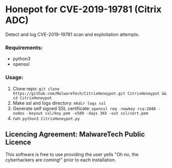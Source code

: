 # Honepot for CVE-2019-19781 (Citrix ADC)
Detect and log CVE-2019-19781 scan and exploitation attempts.

### Requirements: 
- python3
- openssl

### Usage:
1. Clone repo: 
`git clone https://github.com/MalwareTech/CitrixHoneypot.git CitrixHoneypot && cd CitrixHoneypot`
2. Make ssl and logs directory: `mkdir logs ssl`
3. Generate self signed SSL certificate:
`openssl req -newkey rsa:2048 -nodes -keyout ssl/key.pem -x509 -days 365 -out ssl/cert.pem`
4. run: `python3 CitrixHoneypot.py`

## Licencing Agreement: MalwareTech Public Licence
This software is free to use providing the user yells "Oh no, the cyberhackers are coming!" prior to each installation.

